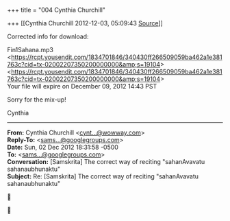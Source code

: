 +++
title = "004 Cynthia Churchill"

+++
[[Cynthia Churchill	2012-12-03, 05:09:43 [Source](https://groups.google.com/g/samskrita/c/BB9aAEwTTGs)]]



Corrected info for download:  
  
Fin1Sahana.mp3 \<<https://rcpt.yousendit.com/1834701846/340430ff266509059ba462a1e381763c?cid=tx-02002207350200000000&amp;s=19104>\>
\<<https://rcpt.yousendit.com/1834701846/340430ff266509059ba462a1e381763c?cid=tx-02002207350200000000&amp;s=19104>\>  
Your file will expire on December 09, 2012 14:43 PST  
  
Sorry for the mix-up!   
  
Cynthia  
  
  
  
  
  

------------------------------------------------------------------------

**From:** Cynthia Churchill \<[cynt...@wowway.com]()\>  
**Reply-To:** \<[sams...@googlegroups.com]()\>  
**Date:** Sun, 02 Dec 2012 18:31:58 -0500  
**To:** \<[sams...@googlegroups.com]()\>  
**Conversation:** \[Samskrita\] The correct way of reciting "sahanAvavatu sahanaubhunaktu"  
**Subject:** Re: \[Samskrita\] The correct way of reciting "sahanAvavatu sahanaubhunaktu"





